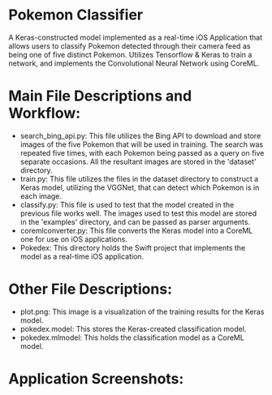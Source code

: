 # Pokemon Classifier
A Keras-constructed model implemented as a real-time iOS Application that allows users to classify Pokemon detected through their camera feed as being one of five distinct Pokemon. Utilizes Tensorflow & Keras to train a network, and implements the Convolutional Neural Network using CoreML.


# Main File Descriptions and Workflow:
* search_bing_api.py: This file utilizes the Bing API to download and store images of the five Pokemon that will be used in training. The search was repeated five times, with each Pokemon being passed as a query on five separate occasions. All the resultant images are stored in the 'dataset' directory.
* train.py: This file utilizes the files in the dataset directory to construct a Keras model, utilizing the VGGNet, that can detect which Pokemon is in each image.
* classify.py: This file is used to test that the model created in the previous file works well. The images used to test this model are stored in the 'examples' directory, and can be passed as parser arguments.
* coremlconverter.py: This file converts the Keras model into a CoreML one for use on iOS applications.
* Pokedex: This directory holds the Swift project that implements the model as a real-time iOS application.


# Other File Descriptions:
* plot.png: This image is a visualization of the training results for the Keras model.
* pokedex.model: This stores the Keras-created classification model.
* pokedex.mlmodel: This holds the classification model as a CoreML model.


# Application Screenshots:
